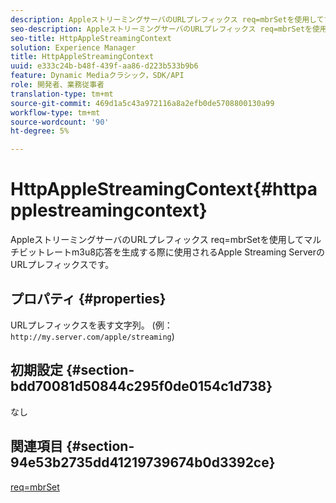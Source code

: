 ```yaml
---
description: AppleストリーミングサーバのURLプレフィックス req=mbrSetを使用してマルチビットレートm3u8応答を生成する際に使用されるApple Streaming ServerのURLプレフィックスです。
seo-description: AppleストリーミングサーバのURLプレフィックス req=mbrSetを使用してマルチビットレートm3u8応答を生成する際に使用されるApple Streaming ServerのURLプレフィックスです。
seo-title: HttpAppleStreamingContext
solution: Experience Manager
title: HttpAppleStreamingContext
uuid: e333c24b-b48f-439f-aa86-d223b533b9b6
feature: Dynamic Mediaクラシック，SDK/API
role: 開発者、業務従事者
translation-type: tm+mt
source-git-commit: 469d1a5c43a972116a8a2efb0de5708800130a99
workflow-type: tm+mt
source-wordcount: '90'
ht-degree: 5%

---
```



# HttpAppleStreamingContext{#httpapplestreamingcontext}

AppleストリーミングサーバのURLプレフィックス req=mbrSetを使用してマルチビットレートm3u8応答を生成する際に使用されるApple Streaming ServerのURLプレフィックスです。

## プロパティ {#properties}

URLプレフィックスを表す文字列。 (例：`http://my.server.com/apple/streaming`)

## 初期設定 {#section-bdd70081d50844c295f0de0154c1d738}

なし

## 関連項目 {#section-94e53b2735dd41219739674b0d3392ce}

[req=mbrSet](../../../../../is-api/http-ref/image-serving-api-ref/c-http-protocol-reference/c-command-reference/r-req/r-mbrset.md#reference-603d75babde74508a878c27bd4cced73)
